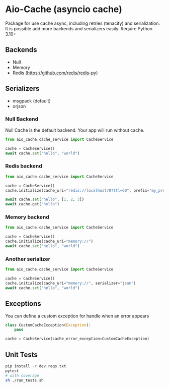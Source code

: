 # Aio-Cache (asyncio cache)
Package for use cache async, including retries (tenacity) and serialization.
It is possible add more backends and serializers easily.
Require Python 3.10+


## Backends
* Null
* Memory
* Redis (https://github.com/redis/redis-py)

## Serializers
* msgpack (default)
* orjson


### Null Backend
Null Cache is the default backend. Your app will run without cache.
``` python
from aio_cache.cache_service import CacheService

cache = CacheService()
await cache.set("hello", "world")
```


### Redis backend
``` python
from aio_cache.cache_service import CacheService

cache = CacheService()
cache.initialize(cache_uri="redis://localhost/0?ttl=60", prefix="my_prefix")

await cache.set("hello", [1, 2, 3])
await cache.get("hello")
```

### Memory backend
``` python
from aio_cache.cache_service import CacheService

cache = CacheService()
cache.initialize(cache_uri="memory://")
await cache.set("hello", "world")
```

### Another serializer
``` python
from aio_cache.cache_service import CacheService

cache = CacheService()
cache.initialize(cache_uri="memory://", serializer="json")
await cache.set("hello", "world")
```

## Exceptions
You can define a custom exception for handle when an error appears
```python
class CustomCacheException(Exception):
    pass

cache = CacheService(cache_error_exception=CustomCacheException)
```


## Unit Tests
```bash
pip install -r dev.reqs.txt
pytest
# with coverage
sh ./run_tests.sh
```

